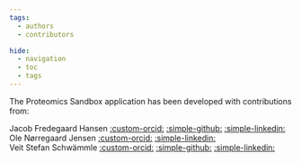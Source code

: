 ```yaml
---
tags:
  - authors
  - contributors

hide:
  - navigation
  - toc
  - tags
---
```


The Proteomics Sandbox application has been developed with contributions from:

 Jacob Fredegaard Hansen [:custom-orcid:](https://orcid.org/0009-0002-4458-3263) [:simple-github:](https://github.com/jacobfh1) [:simple-linkedin:](https://www.linkedin.com/in/jacobfh/) <br>
 Ole Nørregaard Jensen [:custom-orcid:](https://orcid.org/0000-0003-1862-8528) [:simple-linkedin:](https://www.linkedin.com/in/ole-n%C3%B8rregaard-jensen-b03b001/) <br>
 Veit Stefan Schwämmle [:custom-orcid:](https://orcid.org/0000-0002-9708-6722) [:simple-github:](https://github.com/veitveit) [:simple-linkedin:](https://www.linkedin.com/in/veit-schw%C3%A4mmle-4758b772/)



